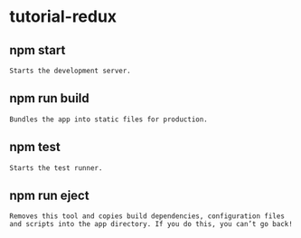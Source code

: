 # tutorial-redux

 ## npm start
    Starts the development server.

  ## npm run build
    Bundles the app into static files for production.

  ## npm test
    Starts the test runner.

  ## npm run eject
    Removes this tool and copies build dependencies, configuration files
    and scripts into the app directory. If you do this, you can’t go back!

